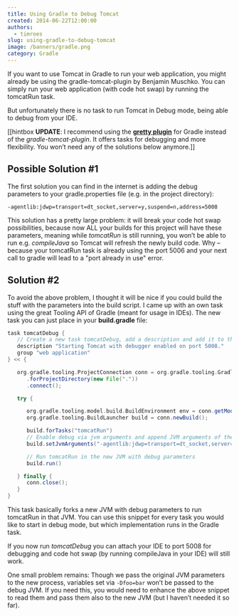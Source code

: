 ```yaml
---
title: Using Gradle to Debug Tomcat
created: 2014-06-22T12:00:00
authors:
  - timroes
slug: using-gradle-to-debug-tomcat
image: /banners/gradle.png
category: Gradle
---
```


If you want to use Tomcat in Gradle to run your web application, you might already
be using the gradle-tomcat-plugin by Benjamin Muschko. You can simply run your web
application (with code hot swap) by running the tomcatRun task.

But unfortunately there is no task to run Tomcat in Debug mode, being able to debug from your IDE.

[[hintbox **UPDATE**: I recommend using the [**gretty plugin**](https://github.com/akhikhl/gretty)
for Gradle instead of the *gradle-tomcat-plugin*. It offers tasks for debugging and more
flexibility. You won’t need any of the solutions below anymore.]]

Possible Solution #1
--------------------

The first solution you can find in the internet is adding the debug parameters
to your gradle.properties file (e.g. in the project directory):

```
-agentlib:jdwp=transport=dt_socket,server=y,suspend=n,address=5008
```

This solution has a pretty large problem: it will break your code hot swap possibilities,
because now ALL your builds for this project will have these parameters, meaning
while *tomcatRun* is still running, you won’t be able to run e.g. *compileJava* so
Tomcat will refresh the newly build code. Why – because your tomcatRun task is
already using the port 5006 and your next call to gradle will lead to a "port
already in use" error.

Solution #2
-----------

To avoid the above problem, I thought it will be nice if you could build the stuff
with the parameters into the build script. I came up with an own task using the great
Tooling API of Gradle (meant for usage in IDEs). The new task you can just place
in your **build.gradle** file:

```gradle
task tomcatDebug {
   // Create a new task tomcatDebug, add a description and add it to the same group as tomcatRun
   description "Starting Tomcat with debugger enabled on port 5008."
   group "web application"
} << {

   org.gradle.tooling.ProjectConnection conn = org.gradle.tooling.GradleConnector.newConnector()
      .forProjectDirectory(new File("."))
      .connect();

   try {

      org.gradle.tooling.model.build.BuildEnvironment env = conn.getModel(org.gradle.tooling.model.build.BuildEnvironment.class)
      org.gradle.tooling.BuildLauncher build = conn.newBuild();

      build.forTasks("tomcatRun")
      // Enable debug via jvm arguments and append JVM arguments of the currently running vm (except -D).
      build.setJvmArguments("-agentlib:jdwp=transport=dt_socket,server=y,suspend=n,address=5008", *env.java.jvmArguments)

      // Run tomcatRun in the new JVM with debug parameters
      build.run()

   } finally {
      conn.close();
   }
}
```

This task basically forks a new JVM with debug parameters to run tomcatRun in that
JVM. You can use this snippet for every task you would like to start in debug mode,
but which implementation runs in the Gradle task.

If you now run *tomcatDebug* you can attach your IDE to port 5008 for debugging and
code hot swap (by running compileJava in your IDE) will still work.

One small problem remains: Though we pass the original JVM parameters to the new
process, variables set via `-Dfoo=bar` won’t be passed to the debug JVM. If you need
this, you would need to enhance the above snippet to read them and pass them also
to the new JVM (but I haven’t needed it so far).
